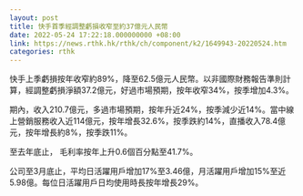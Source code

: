 ```yaml
---
layout: post
title: 快手首季經調整虧損收窄至約37億元人民幣
date: 2022-05-24 17:22:18.000000000 +08:00
link: https://news.rthk.hk/rthk/ch/component/k2/1649943-20220524.htm
categories: rthk
---
```


快手上季虧損按年收窄約89%，降至62.5億元人民幣。以非國際財務報告準則計算，經調整虧損淨額37.2億元，好過市場預期，按年收窄34%，按季增加4.3%。

期內，收入210.7億元，多過市場預期，按年升近24%，按季減少近14%。當中線上營銷服務收入近114億元，按年增長32.6%，按季跌約14%，直播收入78.4億元，按年增長約8%，按季跌11%。

至去年底止， 毛利率按年上升0.6個百分點至41.7%。

公司至3月底止，平均日活躍用戶增加17%至3.46億，月活躍用戶增加15%至近5.98億。每位日活躍用戶日均使用時長按年增長29%。
